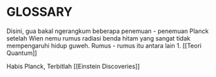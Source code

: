 # GLOSSARY
Disini, gua bakal ngerangkum beberapa penemuan - penemuan Planck setelah Wien nemu rumus radiasi benda hitam yang sangat tidak mempengaruhi hidup guweh. Rumus - rumus itu antara lain 1. [[Teori Quantum]]

Habis Planck, Terbitlah [[Einstein Discoveries]]
